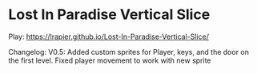 # Lost In Paradise Vertical Slice
 
Play: https://lrapier.github.io/Lost-In-Paradise-Vertical-Slice/

Changelog:
V0.5: Added custom sprites for Player, keys, and the door on the first level. Fixed player movement to work with new sprite
